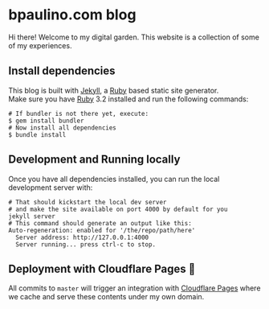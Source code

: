 # bpaulino.com blog

Hi there! Welcome to my digital garden. This website is a collection of some of
my experiences.

## Install dependencies

This blog is built with [Jekyll](https://jekyllrb.com/), a
[Ruby](https://www.ruby-lang.org/en/) based static site generator.  
Make sure you have [Ruby](https://www.ruby-lang.org/en/) 3.2 installed and run
the following commands:

```shell
# If bundler is not there yet, execute:
$ gem install bundler
# Now install all dependencies
$ bundle install
```

## Development and Running locally

Once you have all dependencies installed, you can run the local development
server with:

```shell
# That should kickstart the local dev server
# and make the site available on port 4000 by default for you
jekyll server
# This command should generate an output like this:
Auto-regeneration: enabled for '/the/repo/path/here'
  Server address: http://127.0.0.1:4000
  Server running... press ctrl-c to stop.
```

## Deployment with Cloudflare Pages 🎉

All commits to `master` will trigger an integration with
[Cloudflare Pages](https://pages.cloudflare.com/) where we cache and serve these
contents under my own domain.
